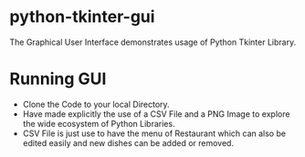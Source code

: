 # python-tkinter-gui
The Graphical User Interface demonstrates usage of Python Tkinter Library.

# Running GUI
- Clone the Code to your local Directory.
- Have made explicitly the use of a CSV File and a PNG Image to explore the wide ecosystem of Python Libraries.
- CSV File is just use to have the menu of Restaurant which can also be edited easily and new dishes can be added or removed.
